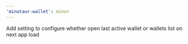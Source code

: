```yaml
---
'minotaur-wallet': minor
---
```


Add setting to configure whether open last active wallet or wallets list on next app load
